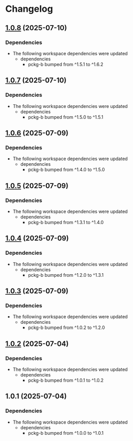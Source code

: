 # Changelog

## [1.0.8](https://github.com/d3xter666/release-please-monorepo-poc/compare/pckg-c-v1.0.7...pckg-c-v1.0.8) (2025-07-10)


### Dependencies

* The following workspace dependencies were updated
  * dependencies
    * pckg-b bumped from ^1.5.1 to ^1.6.2

## [1.0.7](https://github.com/d3xter666/release-please-monorepo-poc/compare/pckg-c-v1.0.6...pckg-c-v1.0.7) (2025-07-10)


### Dependencies

* The following workspace dependencies were updated
  * dependencies
    * pckg-b bumped from ^1.5.0 to ^1.5.1

## [1.0.6](https://github.com/d3xter666/release-please-monorepo-poc/compare/pckg-c-v1.0.6...pckg-c-v1.0.6) (2025-07-09)


### Dependencies

* The following workspace dependencies were updated
  * dependencies
    * pckg-b bumped from ^1.4.0 to ^1.5.0

## [1.0.5](https://github.com/d3xter666/release-please-monorepo-poc/compare/pckg-c-v1.0.4...pckg-c-v1.0.5) (2025-07-09)


### Dependencies

* The following workspace dependencies were updated
  * dependencies
    * pckg-b bumped from ^1.3.1 to ^1.4.0

## [1.0.4](https://github.com/d3xter666/release-please-monorepo-poc/compare/pckg-c-v1.0.4...pckg-c-v1.0.4) (2025-07-09)


### Dependencies

* The following workspace dependencies were updated
  * dependencies
    * pckg-b bumped from ^1.2.0 to ^1.3.1

## [1.0.3](https://github.com/d3xter666/release-please-monorepo-poc/compare/pckg-c-v1.0.3...pckg-c-v1.0.3) (2025-07-09)


### Dependencies

* The following workspace dependencies were updated
  * dependencies
    * pckg-b bumped from ^1.0.2 to ^1.2.0

## [1.0.2](https://github.com/d3xter666/release-please-monorepo-poc/compare/pckg-c-v1.0.1...pckg-c-v1.0.2) (2025-07-04)


### Dependencies

* The following workspace dependencies were updated
  * dependencies
    * pckg-b bumped from ^1.0.1 to ^1.0.2

## 1.0.1 (2025-07-04)


### Dependencies

* The following workspace dependencies were updated
  * dependencies
    * pckg-b bumped from ^1.0.0 to ^1.0.1
